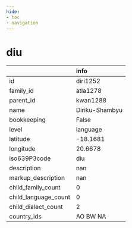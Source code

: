 ```yaml
---
hide:
- toc
- navigation
---
```

# diu
|                      | info           |
|:---------------------|:---------------|
| id                   | diri1252       |
| family_id            | atla1278       |
| parent_id            | kwan1288       |
| name                 | Diriku-Shambyu |
| bookkeeping          | False          |
| level                | language       |
| latitude             | -18.1681       |
| longitude            | 20.6678        |
| iso639P3code         | diu            |
| description          | nan            |
| markup_description   | nan            |
| child_family_count   | 0              |
| child_language_count | 0              |
| child_dialect_count  | 2              |
| country_ids          | AO BW NA       |